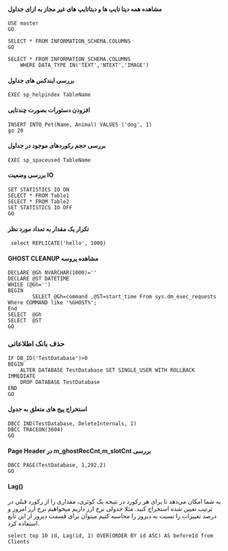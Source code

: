 #### مشاهده همه دیتا تایپ ها و دیتاتایپ های غیر مجاز به ازای جداول
```
USE master
GO

SELECT * FROM INFORMATION_SCHEMA.COLUMNS
GO

SELECT * FROM INFORMATION_SCHEMA.COLUMNS
	WHERE DATA_TYPE IN('TEXT','NTEXT','IMAGE')
```

#### بررسی ایندکس های جداول
```
EXEC sp_helpindex TableName
```

#### افزودن دستورات بصورت چندتایی
```
INSERT INTO Pet(Name, Animal) VALUES ('dog', 1)
go 20
```

#### بررسی حجم رکوردهای موجود در جداول
```
EXEC sp_spaceused TableName
```

#### بررسی وضعیت IO
```
SET STATISTICS IO ON 
SELECT * FROM Table1
SELECT * FROM Table2
SET STATISTICS IO OFF
GO
```
#### تکرار یک مقدار به تعداد مورد نظر
```
 select REPLICATE('hello', 1000)
```
#### GHOST CLEANUP مشاهده پروسه 
```
DECLARE @Gh NVARCHAR(1000)=''
DECLARE @ST DATETIME
WHILE (@Gh='')
BEGIN
		SELECT @Gh=command ,@ST=start_time From sys.dm_exec_requests Where COMMAND like '%GHOST%';
End
SELECT  @Gh
SELECT  @ST
GO
```

### حذف بانک اطلاعاتی
```
IF DB_ID('TestDatabase')>0
BEGIN
	ALTER DATABASE TestDatabase SET SINGLE_USER WITH ROLLBACK IMMEDIATE
	DROP DATABASE TestDatabase
END
GO
```
#### استخراج پیج های متعلق به جدول
```
DBCC IND(TestDatabase, DeleteInternals, 1) 
DBCC TRACEON(3604)
GO
```
#### Page Header در m_ghostRecCnt,m_slotCnt بررسی
```
DBCC PAGE(TestDatabase, 1,292,2) 
GO
```
#### Lag()

به شما امکان می‌دهد تا برای هر رکورد در نتیجه یک کوئری، مقداری را از رکورد قبلی در ترتیب تعیین شده استخراج کنید. مثلا جدولی نرخ ارز داریم میخواهیم نرخ ارز امروز و درصد تغییرات را نسبت به دیروز را محاسبه کنیم میتوان برای قسمت دیروز از این تابع استفاده کرد.
```
select top 10 id, Lag(id, 1) OVER(ORDER BY id ASC) AS beforeId from Clients
```
